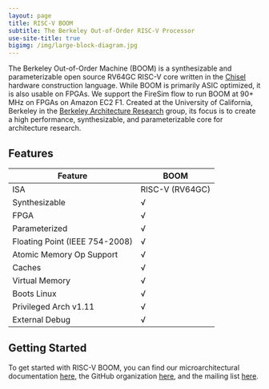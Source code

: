 ```yaml
---
layout: page
title: RISC-V BOOM 
subtitle: The Berkeley Out-of-Order RISC-V Processor 
use-site-title: true
bigimg: /img/large-block-diagram.jpg
---
```


The Berkeley Out-of-Order Machine (BOOM) is a synthesizable and parameterizable open
source RV64GC RISC-V core written in the [Chisel](https://chisel.eecs.berkeley.edu/)
hardware construction language. While BOOM is primarily ASIC optimized, it is also
usable on FPGAs. We support the FireSim flow to run BOOM at 90+ MHz on FPGAs on
Amazon EC2 F1. Created at the University of California, Berkeley in the
[Berkeley Architecture Research](https://bar.eecs.berkeley.edu/) group, its focus is
to create a high performance, synthesizable, and parameterizable core for
architecture research.

## Features 

Feature | BOOM
--- | ---
ISA | RISC-V (RV64GC)
Synthesizable |√
FPGA |√
Parameterized |√
Floating Point (IEEE 754-2008) |√
Atomic Memory Op Support |√
Caches |√
Virtual Memory |√
Boots Linux |√
Privileged Arch v1.11 |√
External Debug |√

## Getting Started

To get started with RISC-V BOOM, you can find our microarchitectural documentation
[here](https://docs.boom-core.org/), the GitHub organization
[here](https://github.com/riscv-boom), and the mailing list
[here](https://groups.google.com/forum/#!forum/riscv-boom).
